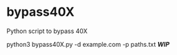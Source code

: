 # bypass40X
Python script to bypass 40X 

python3 bypass40X.py -d example.com -p paths.txt
***WIP***
